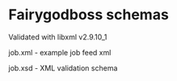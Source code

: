 # Fairygodboss schemas

Validated with libxml v2.9.10_1

job.xml - example job feed xml

job.xsd - XML validation schema
